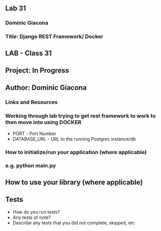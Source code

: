 ## Lab 31
### Dominic Giacona
### Title: Django REST Framework/ Docker

## LAB - Class 31
## Project: In Progress
## Author: Dominic Giacona

### Links and Resources

### Working through lab trying to get rest framework to work to then move into using DOCKER

- PORT - Port Number
- DATABASE_URL - URL to the running Postgres instance/db
### How to initialize/run your application (where applicable)

### e.g. python main.py
## How to use your library (where applicable)

## Tests

- How do you run tests?
- Any tests of note?
- Describe any tests that you did not complete, skipped, etc